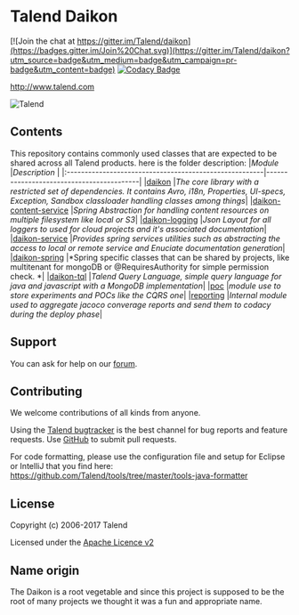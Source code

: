 # Talend Daikon

[![Join the chat at https://gitter.im/Talend/daikon](https://badges.gitter.im/Join%20Chat.svg)](https://gitter.im/Talend/daikon?utm_source=badge&utm_medium=badge&utm_campaign=pr-badge&utm_content=badge)  [![Codacy Badge](https://api.codacy.com/project/badge/Grade/ad1dea086b9140e8b9be7635fe2762ee)](https://www.codacy.com/app/Talend/daikon?utm_source=github.com&amp;utm_medium=referral&amp;utm_content=Talend/daikon&amp;utm_campaign=Badge_Grade)

http://www.talend.com


![Talend](https://www.talend.com/wp-content/uploads/2016/07/talend-logo.png "Talend")


## Contents

This repository contains commonly used classes that are expected to be shared across all Talend products.
here is the folder description:
|_Module_                                                |_Description_                             |
|:-------------------------------------------------------|------------------------------------------|
|[daikon](daikon)                                        |*The core library with a restricted set of dependencies. It contains Avro, i18n, Properties, UI-specs, Exception, Sandbox classloader handling classes among things*|
|[daikon-content-service](daikon-content-service)        |*Spring Abstraction for handling content resources on multiple filesystem like local or S3*|
|[daikon-logging](daikon-logging)                        |*Json Layout for all loggers to used for cloud projects and it's associated documentation*|
|[daikon-service](daikon-service)                        |*Provides spring services utilities such as abstracting the access to local or remote service and Enuciate documentation generation*|
|[daikon-spring](daikon-spring)                          |*Spring specific classes that can be shared by projects, like multitenant for mongoDB or @RequiresAuthority for simple permission check. *|
|[daikon-tql](daikon-tql)                                |*Talend Query Language, simple query language for java and javascript with a MongoDB implementation*|
|[poc](poc)                                              |*module use to store experiments and POCs like the CQRS one*|
|[reporting](reporting)                                  |*Internal module used to aggregate jacoco converage reports and send them to codacy during the deploy phase*|



## Support

You can ask for help on our [forum](https://community.talend.com/).


## Contributing

We welcome contributions of all kinds from anyone.

Using the [Talend bugtracker](https://jira.talendforge.org/projects/TDKN) is the best channel for bug reports and feature requests. Use [GitHub](https://github.com/Talend/daikon) to submit pull requests.

For code formatting, please use the configuration file and setup for Eclipse or IntelliJ that you find here: https://github.com/Talend/tools/tree/master/tools-java-formatter


## License

Copyright (c) 2006-2017 Talend

Licensed under the [Apache Licence v2](https://www.apache.org/licenses/LICENSE-2.0.txt)

## Name origin

The Daikon is a root vegetable and since this project is supposed to be the root of many projects we thought it was a fun and appropriate name.
